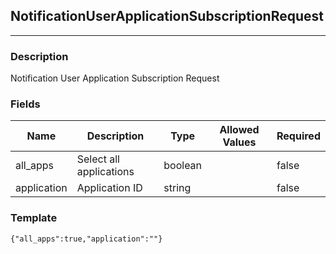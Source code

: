 ## NotificationUserApplicationSubscriptionRequest
---
### Description
Notification User Application Subscription Request
### Fields
| Name | Description | Type | Allowed Values | Required |
| ---- | ----------- | ---- | -------------- | -------- |
| all_apps | Select all applications | boolean |  | false |
| application | Application ID | string |  | false |
### Template
```
{"all_apps":true,"application":""}
```

